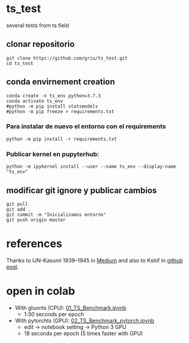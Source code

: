 # ts_test
several tests from ts field

## clonar repositorio

```
git clone https://github.com/griu/ts_test.git
cd ts_test
``` 

## conda envirnement creation

```
conda create -n ts_env python=3.7.3
conda activate ts_env
#python -m pip install statsmodels
#python -m pip freeze > requirements.txt
```

### Para instalar de nuevo el entorno con el requirements

```python -m pip install -r requirements.txt```

### Publicar kernel en pupyterhub:

```
python -m ipykernel install --user --name ts_env --display-name "ts_env"
```

## modificar git ignore y publicar cambios

```
git pull
git add .
git commit -m "Inicializamos entorno"
git push origin master
```

# references
Thanks to IJN-Kasumi 1939–1945 in [Medium](https://medium.com/@sakamoto2000.kim/forecast-arima-gluonts-and-fbprophet-methods-on-the-same-stage-f62d55acc5bb)
and also to Kshif in [github post](https://github.com/zalandoresearch/pytorch-ts).


# open in colab

- With gluonts (CPU): [01_TS_Benchmark.ipynb](http://colab.research.google.com/github/griu/ts_test/blob/master/01_TS_Benchmark.ipynb)
  - 1:30 seconds per epoch
- With pytorchts (GPU): [02_TS_Benchmark_pytorch.ipynb](http://colab.research.google.com/github/griu/ts_test/blob/master/02_TS_Benchmark_pytorch.ipynb)
  - edit -> notebook setting -> Python 3 GPU
  - 18 seconds per epoch (5 times faster with GPU)


